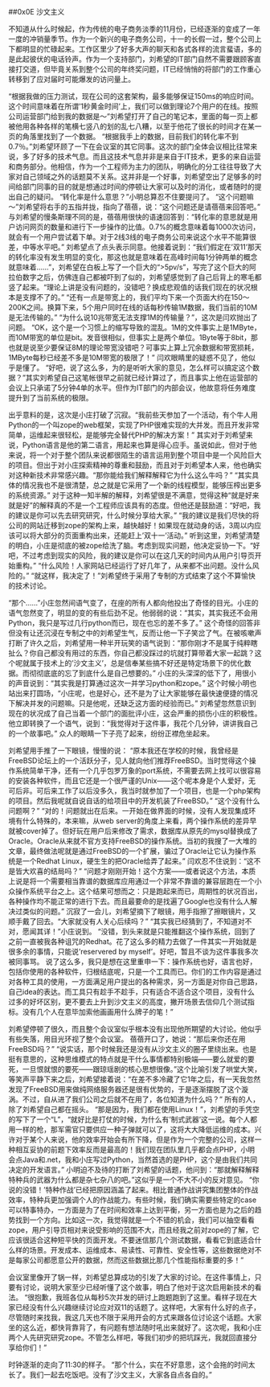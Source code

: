 ##0x0E 沙文主义

不知道从什么时候起，作为传统的电子商务淡季的11月份，已经逐渐的变成了一年一度的冲销量季节。作为一个新兴的电子商务公司，十一的长假一过，整个公司上下都明显的忙碌起来。工作区里少了好多大声的聊天和各式各样的流言蜚语，多的是此起彼伏的电话铃声。作为一个支持部门，刘希望的IT部门自然不需要跟顾客直接打交道，但毕竟关系到整个公司的年终奖问题，IT已经悄悄的将部门的工作重心转移到了应对届时可能爆发的访问量上。

“根据我做的压力测试，现在公司的这套架构，最多能够保证150ms的响应时间。这个时间意味着在所谓’1秒黄金时间’上，我们可以做到理论7个用户的在线。按照公司运营部门给到我的数据是～”刘希望打开了自己的笔记本，里面的每一页上都被他用各种各样的笔横七竖八的划的乱七八糟，以至于他花了很长的时间才在某一页的角落里找到了一个数据。
“根据我手上的数据，目前我们的转化率不到0.7％。”刘希望环顾了一下在会议室的其它同事。这次的部门全体会议相比往常来说，多了好多的技术气息。而且这技术气息并非是来自于IT技术，更多的来自运营和商务部分。他相信，作为一个工程师为主力的团队，明确化的分工往往导致了大家对自己领域之外的话题莫不关系。这并非是一个好事，刘希望空出了足够多的时间给部门同事的目的就是想通过时间的停顿让大家可以及时的消化，或者随时的提出自己的疑问。
“转化率是什么意思？”小明总算忍不住要提问了。
“这个问题嘛～”刘希望将右手的五指并拢，指向了蓓蓓，说：“这个问题还是请蓓蓓来回答吧。”
与刘希望的慢条斯理不同的是，蓓蓓用很快的语速回答到：“转化率的意思就是用户访问网页的数量和进行下一步操作的比值。0.7%的概念意味着每1000次访问，就会有一个用户尝试着下单。对于2线3线的电子商务公司来说这个水平不能算很差，中等水平吧。”
刘希望点了点头表示同意。他接着说到：“我们假定在’双11’那天的转化率没有发生明显的变化，那这也就是意味着在高峰时间每1分钟两单的概念就意味着……”，刘希望在白板上写了一个巨大的“>5pv/s”，写完了这个巨大的阿拉伯数字之后，仿佛连自己都被吓到了似的，刘希望感觉到了自己后背上的寒毛都竖了起来。“理论上讲是没有问题的，没错吧？换成悲观值的话我们现在的状况根本是支撑不了的。”
“还有一点是带宽上的，我们平均下来一个页面大约在150～200K之间。换算下来，5个用户同时在线的话每秒传输1M数据，我们当前的10M是无法传输的。”
“为什么说10兆带宽无法支撑1M的传输量？”，这次是闫欢抛出了问题。
“OK，这个是一个习惯上的缩写导致的混乱。1M的文件事实上是1MByte，而10M带宽的单位是bit。发音很相似，但事实上是两个单位。1Byte等于8bit，那也就是说至少要保证8M的理论带宽没错吧？可事实上算上冗余数据和带宽损耗，1MByte每秒已经差不多是10M带宽的极限了！”
闫欢眼睛里的疑惑不见了，他似乎是懂了。
“好吧，说了这么多，为的是听听大家的意见，怎么样可以搞定这个数据？”其实刘希望自己这笔帐很早之前就已经计算过了，而且事实上他在运营部的会议上只承诺了5分钟4单的水平。但作为IT部门的内部会议，他故意将任务难度提升到了当前系统的极限。

出乎意料的是，这次是小庄打破了沉寂。“我前些天参加了一个活动，有个牛人用Python的一个叫zope的web框架，实现了PHP很难实现的大并发。而且开发非常简单，运维起来很轻松，是能够完全替代PHP的解决方案！”
其实对于刘希望来说，Python语言是他的第二语言，用起来也算是得心应手。虽说如此，但对于他来说，将一个对于整个团队来说都很陌生的语言运用到整个项目中是一个风险巨大的项目。但出于对小庄探索精神的尊重和鼓励，而且对于刘希望本人来，他也确实对这种新技术非常感兴趣。“那你能给我们解释解释它为什么这么牛吗？”
“其实具体的情况我也不是很清楚，总之就是它采用了一个新的线程模型，能够压榨出更多的系统资源。”
对于这种一知半解的解释，刘希望很是不满意，觉得这种“就是好来就是好”的解释真的不是一个工程师应该具有的态度。但他还是鼓励道：“好吧，我的建议是你可以先去研究研究，什么时候分享给大家。”
“我的建议是我们尽快的将公司的网站迁移到zope的架构上来，越快越好！如果现在就动身的话，3周以内应该可以将大部分的页面重构出来，还能赶上’双十一’活动。”
听到这里，刘希望清楚的明白，小庄是彻底的被zope给洗了脑。考虑到现实问题，他决定妥协一下。“好吧，不过考虑到现实的风险，我的建议是你可以在这几天的时间内从用户引导页开始重构。”
“什么风险！人家网站已经运行了好几年了，从来都不出问题。没什么风险的。”
“就这样，我决定了！”刘希望终于采用了专制的方式结束了这个不算愉快的技术讨论。

“那个……”小庄忽然间语气变了，在座的所有人都向他投出了奇怪的目光。小庄的语气忽然变了，明显的变的有些后劲不足。他弱弱的说：“其实，其实我还不会用Python，我只是写过几行python而已，现在也忘的差不多了。”
这个奇怪的回答非但没有让还沉浸在专制之中的刘希望生气，反而让他一下子笑岔了气。在被咳嗽声打断了许久之后，刘希望用一种半开玩笑的语气说到：“那你刚才不是属于纯粹瞎扯么？你自己都没有用过的东西，你自己都没踩过的坑就打算带着大家一起跳？这个呢就属于技术上的’沙文主义’，总是信奉某些搞不好还是特定场景下的优化数据。而彻彻底底的忘了到底什么是自己想要的。”
小庄的头深深的低下了，用很小的声音说到：“其实我是打算通过这次一并学习python和zope。”
这个时候小明也站出来打圆场，“小庄呢，也是好心，还不是为了让大家能够在最快速便捷的情况下解决并发的问题嘛。只是他呢，还缺乏这方面的经验而已。”
刘希望忽然意识到现在的状况成了自己当着一个部门的面批评小庄，这会严重的损伤小庄的积极性。他立即转换了一个语气，说到：“我觉得对于这件事，我花个几分钟，讲讲我自己的一个故事吧。”
众人的眼睛一下子亮了起来，纷纷正襟危坐起来。

刘希望用手推了一下眼镜，慢慢的说：
“原本我还在学校的时候，我曾经是FreeBSD论坛上的一个活跃分子，见人就向他们推荐FreeBSD。当时觉得这个操作系统简单干净，还有一个几乎包罗万象的port系统，不需要去网上找可以很容易的安装各种软件，而且它还是一个很严谨的Unix——这个呢本身是个人爱好，无可后非。可后来工作了以后没多久，我当时就参加了一个项目，也是一个php架构的项目。然后我呢就自说自话的给项目中的开发机装了FreeBSD。”
“这个没有什么问题啊？”
“对的！问题就出在后来。一开始在做界面的时候，没有人发现集成环境有什么特殊的，本来嘛，从web server的角度上来看，两个操作系统的差异早就被cover掉了。但好玩在用户后来修改了需求，数据库从原先的mysql替换成了Oracle。Oracle从来就不官方支持FreeBSD的操作系统。当初的我搜了一大堆的文章，最终做法呢就是通过FreeBSD的一个扩展，骗过了Oracle让它认为操作系统是一个Redhat Linux，硬生生的把Oracle给弄了起来。”
闫欢忍不住说到：“这不是皆大欢喜的结局吗？”
“问题才刚刚开始！这个方案——或者说这个方法，本质上说是将一个需要相当靠谱的数据库应用通过一个非常不靠谱的兼容层跑在一个小众操作系统平台之上。这个结果可想而之：只是跑起来而已，周期性的状况百出，各种操作均不能正常的进行下去。而且最要命的是找遍了Google也没有什么人解决过类似的问题。”
沉寂了一会儿，刘希望摘下了眼镜，用手指擦了擦眼镜片，又顺手戴了回去。“大家就没有人关心后续吗？”
“其实我已经猜到了，不知道对不对，愿闻其详！”小庄说到。
“没错，到头来就是只能推翻这个操作系统，回到了之前一直被我各种诅咒的Redhat。花了这么多的精力去做了一件其实一开始就是很多余的事情，只能说’reservered  by myself’。好吧，暂且不谈为这件事我多次被同事骂。
说了这么多，我只是想在这里重申一下：操作系统也好，语言也好，包括你使用的各种软件，归根结底呢，只是一个工具而已。你们的工作内容是通过对各种工具的使用，一方面满足用户提出的各种需求，另一方面是对你自己思路，自己idea的表达。而工具只有趁手不趁手，只有适合不适合这个项目，没有什么过多的好坏区别，更不要去上升到沙文主义的高度，撇开场景去信仰几个测试指标。没有几个人在意毕加索他画画用什么牌子的笔！”

刘希望停顿了很久，而且整个会议室似乎根本没有出现他所期望的大讨论。他似乎有些失落，用目光环视了整个会议室。
蓓蓓开口了，她说：“那后来你还在用FreeBSD吗？”
“说实话，那个时候我还是没有从沙文主义的圈子里绕出来。也是挺有意思的，这种思维模式的特点就是干什么事情都特别极端——要么就爱的要死，一旦恨就恨的要死——跟琼瑶剧的核心思想很像。”这个比喻引发了哄堂大笑，等笑声平静下来之后，刘希望接着说：“在差不多冷藏了它1年之后，有一天我忽然发现了FreeBSD用来做纯网络服务器还是很有优势的，于是逐渐摆脱了这个漩涡。不过，自从进了我们公司之后就不在用了，各位知道为什么吗？”
所有的人，除了刘希望自己都在摇头。
“那是因为，我们都在使用Linux！”，刘希望的手凭空的写下了一个“L”，“就好比是打仗的时候，为什么有’制式武器’这一说。每个人都用一样的枪，那军需官只要供应一种子弹就可以了，这将大大降低运维的成本。兴许对于某个人来说，他的效率开始会有所下降，但是作为一个完整的公司，这样一种相互妥协的前题下效率反而是最高的！我们现在团队里几乎都会点PHP，小明会点Java和.net，我和小庄写过Python，当然首选的是PHP，这个是由我们共同决定的开发语言。”
小明迫不及待的打断了刘希望的话题，他问到：“那就解释解释特种兵的武器为什么都是杂七杂八的吧。”这似乎是一个不大不小的反对意见。
“你说的没错！’特种作战’已经把原因涵盖了起来。相比普通作战讲究集团整体的作战效率，特种兵更加强调个人的作战能力。有些时候，我们确实需要些特定的case可以特事特办，一方面是为了在时间和效率上达到平衡，另一方面也是为之后的趋势找到一个方向。比如这一次，我觉得就是一个不错的机会，我们可以抽空看看zope，用户引导页相对来说受影响的范围不大，而且经我之前对zope的了解，它应该很适合这种短平快的页面开发。不要迷信那几个测试数据，看看它到底适合什么样的场景。开发成本、运维成本、易读性、可靠性、安全性等，这些数据绝对不是每家公司都愿意公开的数据，然而这些数据比那几个性能指标重要的多！”

会议室里像开了锅一样，刘希望总算成功的引发了大家的讨论。在这件事情上，只要有讨论，说明大家至少已经听懂了这个故事，明白了他对于这次启用新技术的看法。
“很抱歉，我班各位从每秒5次并发的研讨上跑题跑到了这里。看样子现在大家已经没有什么兴趣继续讨论应对双11的话题了。这样吧，大家有什么好的点子，尽管随时来找我，我这几天也不限于采用开会的方式来跟各位讨论这个话题。大家坐的这么近，都快背靠背了，有问题有想法随时吼出来就好了。这次呢，我和小庄两个人先研究研究zope。不管怎么样吧，等我们初步的把坑踩光，我就回直接分享给你们！”

时钟逐渐的走向了11:30的样子。
“那个什么，实在不好意思，这个会拖的时间太长了。我们一起去吃饭吧。没有了沙文主义，大家各自点各自的。”